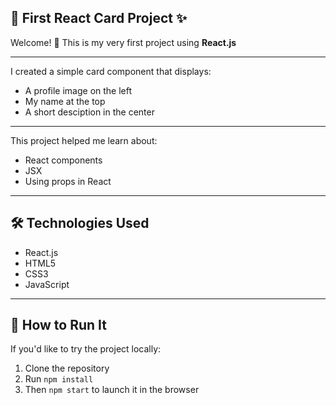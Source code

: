 ## 🎴 First React Card Project ✨

Welcome! 👋 This is my very first project using **React.js**

---

I created a simple card component that displays:
 - A profile image on the left
 - My name at the top
 - A short desciption in the center

---

This project helped me learn about:
- React components
- JSX
- Using props in React

---

## 🛠 Technologies Used
- React.js
- HTML5
- CSS3
- JavaScript

---

## 📂 How to Run It

If you'd like to try the project locally:

1. Clone the repository
2. Run `npm install`
3. Then `npm start` to launch it in the browser
